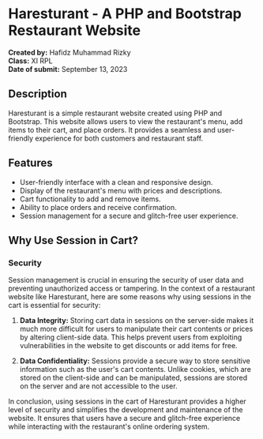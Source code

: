 # Haresturant - A PHP and Bootstrap Restaurant Website

**Created by:** Hafidz Muhammad Rizky  
**Class:** XI RPL  
**Date of submit:** September 13, 2023

## Description

Haresturant is a simple restaurant website created using PHP and Bootstrap. This website allows users to view the restaurant's menu, add items to their cart, and place orders. It provides a seamless and user-friendly experience for both customers and restaurant staff.

## Features

- User-friendly interface with a clean and responsive design.
- Display of the restaurant's menu with prices and descriptions.
- Cart functionality to add and remove items.
- Ability to place orders and receive confirmation.
- Session management for a secure and glitch-free user experience.

## Why Use Session in Cart?

### Security

Session management is crucial in ensuring the security of user data and preventing unauthorized access or tampering. In the context of a restaurant website like Haresturant, here are some reasons why using sessions in the cart is essential for security:

1. **Data Integrity:** Storing cart data in sessions on the server-side makes it much more difficult for users to manipulate their cart contents or prices by altering client-side data. This helps prevent users from exploiting vulnerabilities in the website to get discounts or add items for free.

3. **Data Confidentiality:** Sessions provide a secure way to store sensitive information such as the user's cart contents. Unlike cookies, which are stored on the client-side and can be manipulated, sessions are stored on the server and are not accessible to the user.

In conclusion, using sessions in the cart of Haresturant provides a higher level of security and simplifies the development and maintenance of the website. It ensures that users have a secure and glitch-free experience while interacting with the restaurant's online ordering system.
